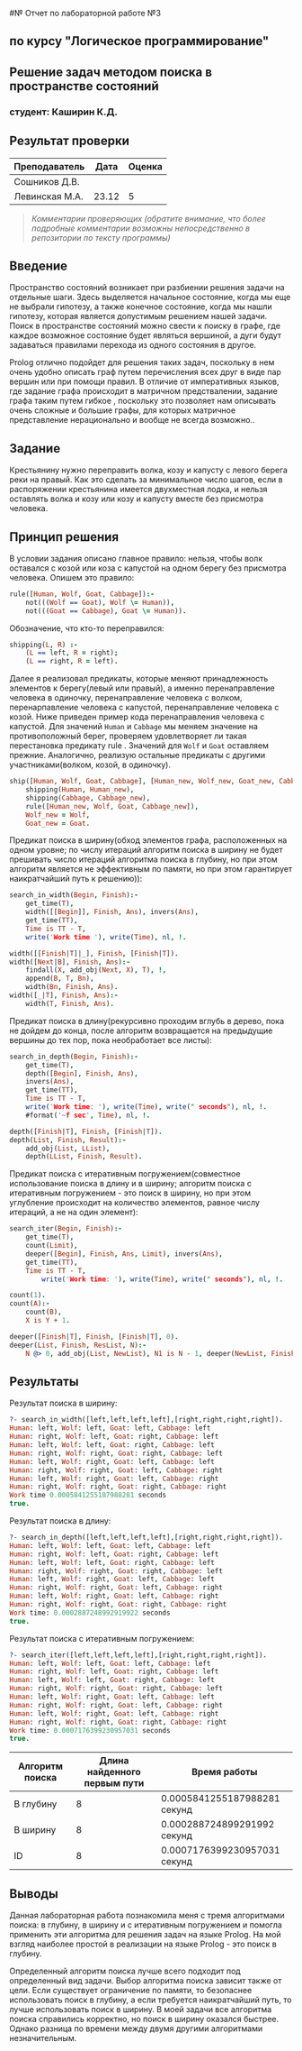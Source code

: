 #№ Отчет по лабораторной работе №3
## по курсу "Логическое программирование"

## Решение задач методом поиска в пространстве состояний

### студент: Каширин К.Д.

## Результат проверки

| Преподаватель     | Дата         |  Оценка       |
|-------------------|--------------|---------------|
| Сошников Д.В. |              |               |
| Левинская М.А.|    23.12     |        5      |

> *Комментарии проверяющих (обратите внимание, что более подробные комментарии возможны непосредственно в репозитории по тексту программы)*


## Введение
Пространство состояний возникает при разбиении решения задачи на отдельные шаги. Здесь выделяется начальное состояние, когда мы еще не выбрали гипотезу, а также конечное состояние, когда мы нашли гипотезу, которая является допустимым решением нашей задачи. Поиск в пространстве состояний можно свести к поиску в графе, где каждое возможное состояние будет являться вершиной, а дуги будут задаваться правилами перехода из одного состояния в другое. 

Prolog отлично подойдет для решения таких задач, поскольку в нем очень удобно описать граф путем перечисления всех друг в виде пар вершин или при помощи правил.
В отличие от императивных языков, где задание графа происходит в матричном предствалении, задание графа таким путем гибкое , поскольку это позволяет нам описывать очень сложные и большие графы, для которых матричное представление нерационально и вообще не всегда возможно.. 

## Задание

Крестьянину нужно переправить волка, козу и капусту с левого берега реки на правый. Как это сделать за минимальное число шагов, если в распоряжении крестьянина имеется двухместная лодка, и нельзя оставлять волка и козу или козу и капусту вместе без присмотра человека.

## Принцип решения

В условии задания описано главное правило: нельзя, чтобы волк оставался с козой или коза с капустой на одном берегу без присмотра человека. Опишем это правило:
```prolog
rule([Human, Wolf, Goat, Cabbage]):- 
	not(((Wolf == Goat), Wolf \= Human)), 
	not(((Goat == Cabbage), Goat \= Human)).
```

Обозначение, что кто-то переправился:
```prolog
shipping(L, R) :-
	(L == left, R = right);
	(L == right, R = left).
```

Далее я реализовал предикаты, которые меняют принадлежность элементов к берегу(левый или правый), а именно перенаправление человека в одиночку, перенаправление человека с волком, перенарпавление человека с капустой, перенаправление человека с козой. Ниже приведен пример кода перенаправления человека с капустой. Для значений `Human` и `Cabbage` мы меняем значение на противоположный берег, проверяем удовлетворяет ли такая перестановка предикату rule . Значений для `Wolf` и `Goat` оставляем прежние. Аналогично, реализую остальные предикаты с другими участниками(волком, козой, в одиночку).
```prolog
ship([Human, Wolf, Goat, Cabbage], [Human_new, Wolf_new, Goat_new, Cabbage_new]):-
	shipping(Human, Human_new), 
	shipping(Cabbage, Cabbage_new),
	rule([Human_new, Wolf, Goat, Cabbage_new]),
	Wolf_new = Wolf, 
	Goat_new = Goat.
```

Предикат поиска в ширину(обход элементов графа, расположенных на одном уровне; по числу итераций алгоритм поиска в ширину не будет прешивать число итераций алгоритма поиска в глубину, но при этом алгоритм является не эффективным по памяти, но при этом гарантирует наикратчайший путь к решению)):
```prolog
search_in_width(Begin, Finish):-
	get_time(T),
	width([[Begin]], Finish, Ans), invers(Ans),
	get_time(TT),
	Time is TT - T,
    write('Work time '), write(Time), nl, !.

width([[Finish|T]|_], Finish, [Finish|T]).
width([Next|B], Finish, Ans):-
	findall(X, add_obj(Next, X), T), !,
	append(B, T, Bn),
	width(Bn, Finish, Ans).
width([_|T], Finish, Ans):- 
	width(T, Finish, Ans).
```

Предикат поиска в длину(рекурсивно проходим вглубь в дерево, пока не дойдем до конца, после алгоритм возвращается на предыдущие вершины до тех пор, пока необработает все листы):
```prolog
search_in_depth(Begin, Finish):-
	get_time(T),
	depth([Begin], Finish, Ans),
	invers(Ans),
	get_time(TT),
	Time is TT - T,
	write('Work time: '), write(Time), write(" seconds"), nl, !.
	#format('~f sec', Time), nl, !.

depth([Finish|T], Finish, [Finish|T]).
depth(List, Finish, Result):-
    add_obj(List, LList),
    depth(LList, Finish, Result).
```

Предикат поиска с итеративным погружением(совместное использование поиска в длину и в ширину; алгоритм поиска с итеративным погружением - это поиск в ширину, но при этом углубление происходит на количество элементов, равное числу итераций, а не на один элемент):
```prolog
search_iter(Begin, Finish):-
	get_time(T),
	count(Limit),
	deeper([Begin], Finish, Ans, Limit), invers(Ans),
	get_time(TT),
	Time is TT - T,
        write('Work time: '), write(Time), write(" seconds"), nl, !.

count(1).
count(A):-
	count(B),
	X is Y + 1.

deeper([Finish|T], Finish, [Finish|T], 0).
deeper(List, Finish, ResList, N):-
	N @> 0, add_obj(List, NewList), N1 is N - 1, deeper(NewList, Finish, ResList, N1).
``` 

## Результаты

Результат поиска в ширину:
```prolog
?- search_in_width([left,left,left,left],[right,right,right,right]).
Human: left, Wolf: left, Goat: left, Cabbage: left
Human: right, Wolf: left, Goat: right, Cabbage: left
Human: left, Wolf: left, Goat: right, Cabbage: left
Human: right, Wolf: right, Goat: right, Cabbage: left
Human: left, Wolf: right, Goat: left, Cabbage: left
Human: right, Wolf: right, Goat: left, Cabbage: right
Human: left, Wolf: right, Goat: left, Cabbage: right
Human: right, Wolf: right, Goat: right, Cabbage: right
Work time 0.0005841255187988281 seconds
true.
```

Результат поиска в длину:
```prolog
?- search_in_depth([left,left,left,left],[right,right,right,right]).
Human: left, Wolf: left, Goat: left, Cabbage: left
Human: right, Wolf: left, Goat: right, Cabbage: left
Human: left, Wolf: left, Goat: right, Cabbage: left
Human: right, Wolf: right, Goat: right, Cabbage: left
Human: left, Wolf: right, Goat: left, Cabbage: left
Human: right, Wolf: right, Goat: left, Cabbage: right
Human: left, Wolf: right, Goat: left, Cabbage: right
Human: right, Wolf: right, Goat: right, Cabbage: right
Work time: 0.0002887248992919922 seconds
true.
```

Результат поиска с итеративным погружением:
```prolog
?- search_iter([left,left,left,left],[right,right,right,right]).
Human: left, Wolf: left, Goat: left, Cabbage: left
Human: right, Wolf: left, Goat: right, Cabbage: left
Human: left, Wolf: left, Goat: right, Cabbage: left
Human: right, Wolf: right, Goat: right, Cabbage: left
Human: left, Wolf: right, Goat: left, Cabbage: left
Human: right, Wolf: right, Goat: left, Cabbage: right
Human: left, Wolf: right, Goat: left, Cabbage: right
Human: right, Wolf: right, Goat: right, Cabbage: right
Work time: 0.0007176399230957031 seconds
true.

```

| Алгоритм поиска |  Длина найденного первым пути  |  Время работы                                |
|-----------------|--------------------------------|----------------------------------------------|
| В глубину       |         8                      |         0.0005841255187988281 секунд         |
| В ширину        |         8                      |         0.000288724899291992   секунд        |
| ID              |         8                      |         0.0007176399230957031 секунд         |

## Выводы

Данная лабораторная работа познакомила меня с тремя алгоритмами поиска: в глубину, в ширину и с итеративным погружением и помогла применить эти алгоритма для решения задач на языке Prolog. На мой взгляд наиболее простой в реализации на языке Prolog - это поиск в глубину.

Определенный алгоритм поиска лучше всего подходит под определенный вид задачи. Выбор алгоритма поиска зависит также от цели. Если существует ограничение по памяти, то безопаснее использовать поиск в глубину, а если требуется наикратчайший путь, то лучше использовать поиск в ширину. В моей задачи все алгоритма поиска справились корректно, но поиск в ширину оказался быстрее. Однако разница по времени между двумя другими алгоритмами незначительным.





